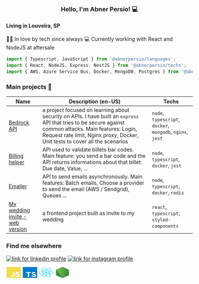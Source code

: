 
<div align="center">
	<h3>Hello, I'm Abner Persio! 💻</h2>
</div>

#### Living in Louveira, SP

👨‍💻 In love by tech since always
💻 Currently working with React and NodeJS at aftersale

```ts
import { Typescript, JavaScript } from '@abnerpersio/languages';
import { React, NodeJS, Express, NestJS } from '@abnerpersio/techs';
import { AWS, Azure Service Bus, Docker, MongoDB, Postgres } from '@abnerpersio/skills';
```
### Main projects 🚀

| Name | Description (en-US) | Techs |
|---------|-----------|-------------|
| [Bedrock API](https://github.com/abnerpersio/bedrock-api) | a project focused on learning about security on APIs. I have built an `express` API that tries to be secure against common attacks. Main features: Login, Request rate limit, Nginx proxy, Docker, Unit tests to cover all the scenarios | `node`, `typescript`, `docker`, `mongodb`, `nginx`, `jest` |
| [Billing helper](https://github.com/abnerpersio/billing-helper) | API used to validate billets bar codes. Main feature: you send a bar code and the API returns informations about that billet: Due date, Value, ... | `node`, `typescript`, `docker`, `jest` | 
| [Emailer](https://github.com/abnerpersio/emailer) | API to send emails asynchronously. Main features: Batch emails, Choose a provider to send the email (AWS / Sendgrid), Queues ... | `node`, `typescript`, `docker`, `redis` | 
| [My wedding invite - web version](https://github.com/abnerpersio/wedding-web) | a frontend project built as invite to my wedding | `react`, `typescript`, `styled-components` |

### Find me elsewhere 

<a style="display:inline-block" href="https://linkedin.com/in/abnerpersio/" target="_blank"><img alt="link for linkedin profile" title="My LinkedIn profile" src="https://img.shields.io/badge/LinkedIn-0077B5?style=for-the-badge&logo=linkedin&logoColor=white" /></a>
<a style="display:inline-block" href="https://instagram.com/abnerpersio" target="_blank"><img alt="link for instagram profile" title="My Instagram profile" src="https://img.shields.io/badge/Instagram-E4405F?style=for-the-badge&logo=instagram&logoColor=white" /></a>

<div style="display: inline_block">
  <img align="center" alt="Javascript icon" height="30" width="40" src="https://raw.githubusercontent.com/devicons/devicon/master/icons/javascript/javascript-plain.svg">
  <img align="center" alt="Typescript icon" height="30" width="40" src="https://raw.githubusercontent.com/devicons/devicon/master/icons/typescript/typescript-plain.svg">
  <img align="center" alt="React icon" height="30" width="40" src="https://raw.githubusercontent.com/devicons/devicon/master/icons/react/react-original.svg">
  <img align="center" alt="Node icon" height="30" width="40" src="https://raw.githubusercontent.com/devicons/devicon/master/icons/nodejs/nodejs-original.svg">
</div>
